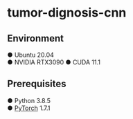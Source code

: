 # tumor-dignosis-cnn

## Environment
● Ubuntu 20.04  
● NVIDIA RTX3090 
● CUDA 11.1
## Prerequisites
● Python 3.8.5  
● [PyTorch](https://pytorch.org/) 1.7.1 
